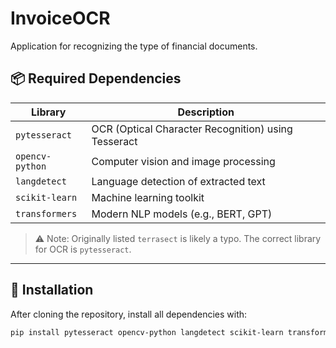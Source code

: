 # InvoiceOCR

Application for recognizing the type of financial documents.

## 📦 Required Dependencies

| Library           | Description                                         |
|-------------------|-----------------------------------------------------|
| `pytesseract`     | OCR (Optical Character Recognition) using Tesseract |
| `opencv-python`   | Computer vision and image processing                |
| `langdetect`      | Language detection of extracted text                |
| `scikit-learn`    | Machine learning toolkit                            |
| `transformers`    | Modern NLP models (e.g., BERT, GPT)                 |

> ⚠️ Note: Originally listed `terrasect` is likely a typo. The correct library for OCR is `pytesseract`.

---

## 🚀 Installation

After cloning the repository, install all dependencies with:

```bash
pip install pytesseract opencv-python langdetect scikit-learn transformers



